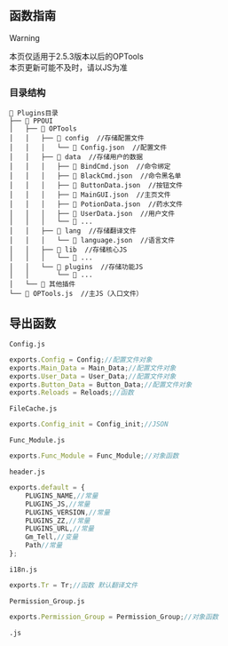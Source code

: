## 函数指南
> [!warning]
> 本页仅适用于2.5.3版本以后的OPTools  
> 本页更新可能不及时，请以JS为准  

### 目录结构
```dir
📁 Plugins目录
├── 📁 PPOUI
│   ├── 📁 OPTools
│   │   ├── 📁 config  //存储配置文件
│   │   │   └── 📄 Config.json  //配置文件
│   │   ├── 📁 data  //存储用户的数据
│   │   │   ├── 📄 BindCmd.json  //命令绑定
│   │   │   ├── 📄 BlackCmd.json  //命令黑名单
│   │   │   ├── 📄 ButtonData.json  //按钮文件
│   │   │   ├── 📄 MainGUI.json  //主页文件
│   │   │   ├── 📄 PotionData.json  //药水文件
│   │   │   ├── 📄 UserData.json  //用户文件
│   │   │   └── 📄 ...
│   │   ├── 📁 lang  //存储翻译文件
│   │   │   └── 📄 language.json  //语言文件
│   │   ├── 📁 lib  //存储核心JS
│   │   │   └── 📄 ...
│   │   └── 📁 plugins  //存储功能JS
│   │       └── 📄 ...
│   └── 📁 其他插件
└── 📄 OPTools.js  //主JS（入口文件）
```

## 导出函数  

`Config.js`
```javascript
exports.Config = Config;//配置文件对象
exports.Main_Data = Main_Data;//配置文件对象
exports.User_Data = User_Data;//配置文件对象
exports.Button_Data = Button_Data;//配置文件对象
exports.Reloads = Reloads;//函数
```

`FileCache.js`
```js
exports.Config_init = Config_init;//JSON
```

`Func_Module.js`
```js
exports.Func_Module = Func_Module;//对象函数
```

`header.js`
```js
exports.default = {
    PLUGINS_NAME,//常量
    PLUGINS_JS,//常量
    PLUGINS_VERSION,//常量
    PLUGINS_ZZ,//常量
    PLUGINS_URL,//常量
    Gm_Tell,//变量
    Path//常量
};
```

`i18n.js`
```js
exports.Tr = Tr;//函数 默认翻译文件
```

`Permission_Group.js`
```js
exports.Permission_Group = Permission_Group;//对象函数
```

`.js`
```js

```


